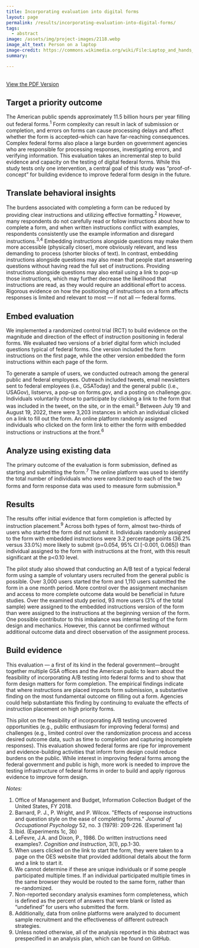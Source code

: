 ```yaml
---
title: Incorporating evaluation into digital forms
layout: page
permalink: /results/incorporating-evaluation-into-digital-forms/
tags: 
  - abstract
image: /assets/img/project-images/2118.webp  
image_alt_text: Person on a laptop
image-credit: https://commons.wikimedia.org/wiki/File:Laptop_and_hands_and_wrists.webp
summary: 

---
```

<br>
<a class="usa-button" href="/assets/abstracts/2118-digital-forms-abstract.pdf" target="_blank">View the PDF Version</a>

## Target a priority outcome
The American public spends approximately 11.5 billion hours per year filling out federal forms.<sup>1</sup> Form complexity can result in lack of submission or completion, and errors on forms can cause processing delays and affect whether the form is accepted–which can have far-reaching consequences. Complex federal forms also place a large burden on government agencies who are responsible for processing responses, investigating errors, and verifying information. This evaluation takes an incremental step to build evidence and capacity on the testing of digital federal forms. While this study tests only one intervention, a central goal of this study was “proof-of-concept”
for building evidence to improve federal form design in the future.

## Translate behavioral insights
The burdens associated with completing a form can be reduced by providing clear instructions and utilizing effective formatting.<sup>2</sup> However, many respondents do not carefully read or follow instructions about how to complete a form, and when written instructions conflict with examples, respondents consistently use the example information and disregard instructions.<sup>3,4</sup> Embedding instructions alongside questions may make them more accessible (physically closer), more obviously relevant, and less demanding to process (shorter blocks of text). In contrast, embedding instructions alongside questions may also mean that people start answering questions without having read the full set of instructions. Providing instructions alongside questions may also entail using a link to pop-up those instructions, which may further decrease the likelihood that instructions are read, as they would require an additional effort to access. Rigorous evidence on how the positioning of instructions on a form affects responses is limited and relevant to most — if not all — federal forms. 

## Embed evaluation
We implemented a randomized control trial (RCT) to build evidence on the magnitude and direction of the effect of instruction positioning in federal forms. We evaluated two versions of a brief digital form which included questions typical of federal forms. One version included the form instructions on the first page, while the other version embedded the form instructions within each page of the form. 

To generate a sample of users, we conducted outreach among the general public and federal employees. Outreach included tweets, email newsletters sent to federal employees (i.e., GSAToday) and the general public (i.e., USAGov), listservs, a pop-up on forms.gov, and a posting on challenge.gov. Individuals voluntarily chose to participate by clicking a link to the form that was included in the tweet, on the site, or in the email.<sup>5</sup> Between July 19 and August 19, 2022, there were 3,203 instances in which an individual clicked on a link to fill out the form. An online platform randomly assigned individuals who clicked on the form link to either the form with embedded instructions or instructions at the front.<sup>6</sup>

## Analyze using existing data
The primary outcome of the evaluation is form submission, defined as starting and submitting the form.<sup>7</sup> The online platform was used to identify the total number of individuals who were randomized to each of the two forms and form response data was used to measure form submission.<sup>8</sup>

## Results
The results offer initial evidence that form completion is affected by instruction placement.<sup>9</sup> Across both types of form, almost two-thirds of users who started the form did not submit it. Individuals randomly assigned to the form with embedded instructions were 3.2 percentage points (36.2% versus 33.0%) more likely to submit (p=0.054, 95% CI [-0.001, 0.065]) than individual assigned to the form with instructions at the front, with this result significant at the p<0.10 level. 

The pilot study also showed that conducting an A/B test of a typical federal form using a sample of voluntary users recruited from the general public is possible. Over 3,000 users started the form and 1,110 users submitted the form in a one month period. More control over the assignment mechanism and access to more complete outcome data would be beneficial in future studies. Over the examined study period, 93 more users (3% of the total sample) were assigned to the embedded instructions version of the form than were assigned to the instructions at the beginning version of the form. One possible contributor to this imbalance was internal testing of the form design and mechanics. However, this cannot be confirmed without additional outcome data and direct observation of the assignment process.

## Build evidence
This evaluation — a first of its kind in the federal government—brought together multiple GSA offices and the American public to learn about the feasibility of incorporating A/B testing into federal forms and to show that form design matters for form completion. The empirical findings indicate that where instructions are placed impacts form submission, a substantive finding on the most fundamental outcome on filling out a form. Agencies could help substantiate this finding by continuing to evaluate the effects of instruction placement on high priority forms.

This pilot on the feasibility of incorporating A/B testing uncovered opportunities (e.g., public enthusiasm for improving federal forms) and challenges (e.g., limited control over the randomization process and access desired outcome data, such as time to completion and capturing incomplete responses). This evaluation showed federal forms are ripe for improvement and evidence-building activities that inform form design could reduce burdens on the public. While interest in improving federal forms among the federal government and public is high, more work is needed to improve the testing infrastructure of federal forms in order to build and apply rigorous evidence to improve form design.

*Notes:*
1. Office of Management and Budget, Information Collection Budget of the United States, FY 2018. 
2. Barnard, P. J., P. Wright, and P. Wilcox. "Effects of response instructions and question style on the ease of completing forms." _Journal of Occupational Psychology_ 52, no. 3 (1979): 209-226. (Experiment 1a)
3. Ibid. (Experiments 1c, 3b)
4. LeFevre, J.A. and Dixon, P., 1986. Do written instructions need examples?. _Cognition and Instruction_, 3(1), pp.1-30.
5. When users clicked on the link to start the form, they were taken to a page on the OES website that provided additional details about the form and a link to start it.
6. We cannot determine if these are unique individuals or if some people participated multiple times. If an individual participated multiple times in the same browser they would be routed to the same form, rather than re-randomized. 
7. Non-reported secondary analysis examines form completeness, which is defined as the percent of answers that were blank or listed as “undefined” for users who submitted the form.
8. Additionally, data from online platforms were analyzed to document sample recruitment and the effectiveness of different outreach strategies.
9. Unless noted otherwise, all of the analysis reported in this abstract was prespecified in an analysis plan, which can be found on GitHub.
